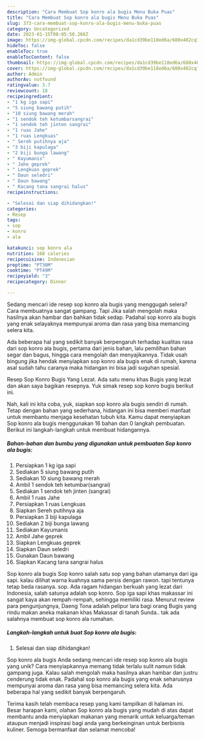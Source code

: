 ```yaml
---
description: "Cara Membuat Sop konro ala bugis Menu Buka Puas"
title: "Cara Membuat Sop konro ala bugis Menu Buka Puas"
slug: 373-cara-membuat-sop-konro-ala-bugis-menu-buka-puas
category: Uncategorized
date: 2023-01-15T08:05:50.266Z
image: https://img-global.cpcdn.com/recipes/da1cd39be118ed6a/680x482cq70/sop-konro-ala-bugis-foto-resep-utama.jpg
hideToc: false
enableToc: true
enableTocContent: false
thumbnail: https://img-global.cpcdn.com/recipes/da1cd39be118ed6a/680x482cq70/sop-konro-ala-bugis-foto-resep-utama.jpg
cover: https://img-global.cpcdn.com/recipes/da1cd39be118ed6a/680x482cq70/sop-konro-ala-bugis-foto-resep-utama.jpg
author: Admin
authorAv: notfound
ratingvalue: 3.7
reviewcount: 18
recipeingredient:
- "1 kg iga sapi"
- "5 siung bawang putih"
- "10 siung bawang merah"
- "1 sendok teh ketumbarsangrai"
- "1 sendok teh jinten sangrai"
- "1 ruas Jahe"
- "1 ruas Lengkuas"
- " Sereh putihnya aja"
- "3 biji kapulaga"
- "2 biji bunga lawang"
- " Kayumanis"
- " Jahe geprek"
- " Lengkuas geprek"
- " Daun seledri"
- " Daun bawang"
- " Kacang tana sangrai halus"
recipeinstructions:

- "Selesai dan siap dihidangkan!"
categories:
- Resep
tags:
- sop
- konro
- ala

katakunci: sop konro ala 
nutrition: 168 calories
recipecuisine: Indonesian
preptime: "PT30M"
cooktime: "PT49M"
recipeyield: "3"
recipecategory: Dinner

---
```



Sedang mencari ide resep sop konro ala bugis yang menggugah selera? Cara membuatnya sangat gampang. Tapi Jika salah mengolah maka hasilnya akan hambar dan bahkan tidak sedap. Padahal sop konro ala bugis yang enak selayaknya mempunyai aroma dan rasa yang bisa memancing selera kita.


Ada beberapa hal yang sedikit banyak berpengaruh terhadap kualitas rasa dari sop konro ala bugis, pertama dari jenis bahan, lalu pemilihan bahan segar dan bagus, hingga cara mengolah dan menyajikannya. Tidak usah bingung jika hendak menyiapkan sop konro ala bugis enak di rumah, karena asal sudah tahu caranya maka hidangan ini bisa jadi suguhan spesial.

Resep Sop Konro Bugis Yang Lezat. Ada satu menu khas Bugis yang lezat dan akan saya bagikan resepnya. Yuk simak resep sop konro bugis berikut ini.


Nah, kali ini kita coba, yuk, siapkan sop konro ala bugis sendiri di rumah. Tetap dengan bahan yang sederhana, hidangan ini bisa memberi manfaat untuk membantu menjaga kesehatan tubuh kita. Kamu dapat menyiapkan Sop konro ala bugis menggunakan 16 bahan dan 0 langkah pembuatan. Berikut ini langkah-langkah untuk membuat hidangannya.

<!--inarticleads1-->

##### Bahan-bahan dan bumbu yang digunakan untuk pembuatan Sop konro ala bugis:

1. Persiapkan 1 kg iga sapi
1. Sediakan 5 siung bawang putih
1. Sediakan 10 siung bawang merah
1. Ambil 1 sendok teh ketumbar(sangrai)
1. Sediakan 1 sendok teh jinten (sangrai)
1. Ambil 1 ruas Jahe
1. Persiapkan 1 ruas Lengkuas
1. Siapkan  Sereh putihnya aja
1. Persiapkan 3 biji kapulaga
1. Sediakan 2 biji bunga lawang
1. Sediakan  Kayumanis
1. Ambil  Jahe geprek
1. Siapkan  Lengkuas geprek
1. Siapkan  Daun seledri
1. Gunakan  Daun bawang
1. Siapkan  Kacang tana sangrai halus


Sop konro ala bugis Sop konro salah satu sop yang bahan utamanya dari iga sapi. kalau dilihat warna kuahnya sama persis dengan rawon. tapi tentunya tetap beda rasanya. sop. Ada ragam hidangan berkuah yang lezat dari Indonesia, salah satunya adalah sop konro. Sop iga sapi khas makassar ini sangat kaya akan rempah-rempah, sehingga memiliki rasa. Menurut review para pengunjungnya, Daeng Tona adalah pelipur lara bagi orang Bugis yang rindu makan aneka makanan khas Makassar di tanah Sunda.. tak ada salahnya membuat sop konro ala rumahan. 

<!--inarticleads2-->

##### Langkah-langkah untuk buat Sop konro ala bugis:


1. Selesai dan siap dihidangkan!

Sop konro ala bugis Anda sedang mencari ide resep sop konro ala bugis yang unik? Cara menyiapkannya memang tidak terlalu sulit namun tidak gampang juga. Kalau salah mengolah maka hasilnya akan hambar dan justru cenderung tidak enak. Padahal sop konro ala bugis yang enak seharusnya mempunyai aroma dan rasa yang bisa memancing selera kita. Ada beberapa hal yang sedikit banyak berpengaruh. 

Terima kasih telah membaca resep yang kami tampilkan di halaman ini. Besar harapan kami, olahan Sop konro ala bugis yang mudah di atas dapat membantu anda menyiapkan makanan yang menarik untuk keluarga/teman ataupun menjadi inspirasi bagi anda yang berkeinginan untuk berbisnis kuliner. Semoga bermanfaat dan selamat mencoba!
